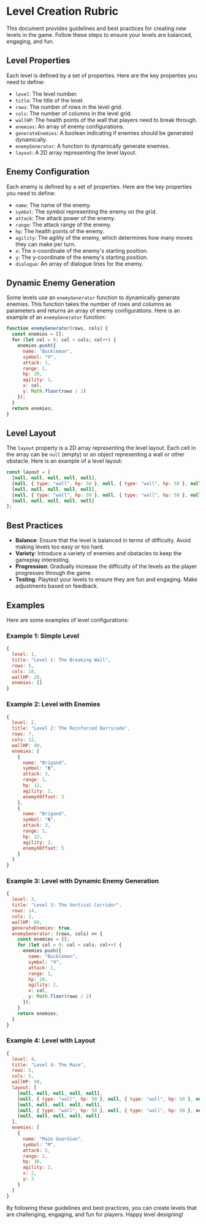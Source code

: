 # Level Creation Rubric

This document provides guidelines and best practices for creating new levels in the game. Follow these steps to ensure your levels are balanced, engaging, and fun.

## Level Properties

Each level is defined by a set of properties. Here are the key properties you need to define:

- `level`: The level number.
- `title`: The title of the level.
- `rows`: The number of rows in the level grid.
- `cols`: The number of columns in the level grid.
- `wallHP`: The health points of the wall that players need to break through.
- `enemies`: An array of enemy configurations.
- `generateEnemies`: A boolean indicating if enemies should be generated dynamically.
- `enemyGenerator`: A function to dynamically generate enemies.
- `layout`: A 2D array representing the level layout.

## Enemy Configuration

Each enemy is defined by a set of properties. Here are the key properties you need to define:

- `name`: The name of the enemy.
- `symbol`: The symbol representing the enemy on the grid.
- `attack`: The attack power of the enemy.
- `range`: The attack range of the enemy.
- `hp`: The health points of the enemy.
- `agility`: The agility of the enemy, which determines how many moves they can make per turn.
- `x`: The x-coordinate of the enemy's starting position.
- `y`: The y-coordinate of the enemy's starting position.
- `dialogue`: An array of dialogue lines for the enemy.

## Dynamic Enemy Generation

Some levels use an `enemyGenerator` function to dynamically generate enemies. This function takes the number of rows and columns as parameters and returns an array of enemy configurations. Here is an example of an `enemyGenerator` function:

```javascript
function enemyGenerator(rows, cols) {
  const enemies = [];
  for (let col = 0; col < cols; col++) {
    enemies.push({
      name: "Buckleman",
      symbol: "⛨",
      attack: 1,
      range: 1,
      hp: 20,
      agility: 1,
      x: col,
      y: Math.floor(rows / 2)
    });
  }
  return enemies;
}
```

## Level Layout

The `layout` property is a 2D array representing the level layout. Each cell in the array can be `null` (empty) or an object representing a wall or other obstacle. Here is an example of a level layout:

```javascript
const layout = [
  [null, null, null, null, null],
  [null, { type: "wall", hp: 50 }, null, { type: "wall", hp: 50 }, null],
  [null, null, null, null, null],
  [null, { type: "wall", hp: 50 }, null, { type: "wall", hp: 50 }, null],
  [null, null, null, null, null]
];
```

## Best Practices

- **Balance**: Ensure that the level is balanced in terms of difficulty. Avoid making levels too easy or too hard.
- **Variety**: Introduce a variety of enemies and obstacles to keep the gameplay interesting.
- **Progression**: Gradually increase the difficulty of the levels as the player progresses through the game.
- **Testing**: Playtest your levels to ensure they are fun and engaging. Make adjustments based on feedback.

## Examples

Here are some examples of level configurations:

### Example 1: Simple Level

```javascript
{
  level: 1,
  title: "Level 1: The Breaking Wall",
  rows: 5,
  cols: 10,
  wallHP: 20,
  enemies: []
}
```

### Example 2: Level with Enemies

```javascript
{
  level: 2,
  title: "Level 2: The Reinforced Barricade",
  rows: 7,
  cols: 12,
  wallHP: 40,
  enemies: [
    {
      name: "Brigand",
      symbol: "Җ",
      attack: 3,
      range: 1,
      hp: 12,
      agility: 2,
      enemyXOffset: 3
    },
    {
      name: "Brigand",
      symbol: "Җ",
      attack: 3,
      range: 1,
      hp: 12,
      agility: 2,
      enemyXOffset: 5
    }
  ]
}
```

### Example 3: Level with Dynamic Enemy Generation

```javascript
{
  level: 3,
  title: "Level 3: The Vertical Corridor",
  rows: 14,
  cols: 3,
  wallHP: 60,
  generateEnemies: true,
  enemyGenerator: (rows, cols) => {
    const enemies = [];
    for (let col = 0; col < cols; col++) {
      enemies.push({
        name: "Buckleman",
        symbol: "⛨",
        attack: 1,
        range: 1,
        hp: 20,
        agility: 1,
        x: col,
        y: Math.floor(rows / 2)
      });
    }
    return enemies;
  }
}
```

### Example 4: Level with Layout

```javascript
{
  level: 4,
  title: "Level 4: The Maze",
  rows: 5,
  cols: 5,
  wallHP: 50,
  layout: [
    [null, null, null, null, null],
    [null, { type: "wall", hp: 50 }, null, { type: "wall", hp: 50 }, null],
    [null, null, null, null, null],
    [null, { type: "wall", hp: 50 }, null, { type: "wall", hp: 50 }, null],
    [null, null, null, null, null]
  ],
  enemies: [
    {
      name: "Maze Guardian",
      symbol: "M",
      attack: 5,
      range: 1,
      hp: 30,
      agility: 2,
      x: 2,
      y: 2
    }
  ]
}
```

By following these guidelines and best practices, you can create levels that are challenging, engaging, and fun for players. Happy level designing!
